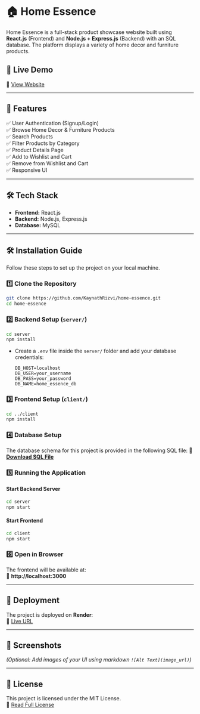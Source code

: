 # 🏠 Home Essence

Home Essence is a full-stack product showcase website built using **React.js** (Frontend) and **Node.js + Express.js** (Backend) with an SQL database. The platform displays a variety of home decor and furniture products.

## 🚀 Live Demo  
🔗 [View Website](https://home-essence-client.onrender.com/)  

---

## 📌 Features  
✅ User Authentication (Signup/Login)  
✅ Browse Home Decor & Furniture Products  
✅ Search Products  
✅ Filter Products by Category  
✅ Product Details Page  
✅ Add to Wishlist and Cart  
✅ Remove from Wishlist and Cart  
✅ Responsive UI  

---

## 🛠 Tech Stack  
- **Frontend:** React.js  
- **Backend:** Node.js, Express.js  
- **Database:** MySQL  

---

## 🛠 Installation Guide  

Follow these steps to set up the project on your local machine.  

### 1️⃣ Clone the Repository  
```sh
git clone https://github.com/KaynathRizvi/home-essence.git
cd home-essence
```

### 2️⃣ Backend Setup (`server/`)  
```sh
cd server
npm install
```
- Create a `.env` file inside the `server/` folder and add your database credentials:  
  ```
  DB_HOST=localhost
  DB_USER=your_username
  DB_PASS=your_password
  DB_NAME=home_essence_db
  ```

### 3️⃣ Frontend Setup (`client/`)  
```sh
cd ../client
npm install
```

### 4️⃣ Database Setup  
The database schema for this project is provided in the following SQL file:
🔗 **[Download SQL File](https://gist.github.com/KaynathRizvi/5582ed86bfe1d092e16c2edb136408b7)**  

### 5️⃣ Running the Application  

#### Start Backend Server  
```sh
cd server
npm start
```

#### Start Frontend  
```sh
cd client
npm start
```

### 6️⃣ Open in Browser  
The frontend will be available at:  
🔗 **http://localhost:3000**  

---

## 🚀 Deployment  
The project is deployed on **Render**:  
🔗 [Live URL](https://home-essence-client.onrender.com/)  

---

## 📸 Screenshots  
_(Optional: Add images of your UI using markdown `![Alt Text](image_url)`)_  

---

## 📍 License  
This project is licensed under the MIT License.  
📄 [Read Full License](https://opensource.org/licenses/MIT)
